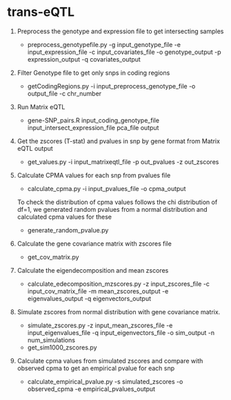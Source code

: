 # trans-eQTL

1. Preprocess the genotype and expression file to get intersecting samples
   - preprocess_genotypefile.py -g input_genotype_file -e input_expression_file -c input_covariates_file -o genotype_output -p expression_output -q covariates_output
2. Filter Genotype file to get only snps in coding regions
   - getCodingRegions.py -i input_preprocess_genotype_file -o output_file -c chr_number
3. Run Matrix eQTL
   - gene-SNP_pairs.R input_coding_genotype_file input_intersect_expression_file pca_file output
4. Get the zscores (T-stat) and pvalues in snp by gene format from Matrix eQTL output
   - get_values.py -i input_matrixeqtl_file -p out_pvalues -z out_zscores
5. Calculate CPMA values for each snp from pvalues file
   - calculate_cpma.py -i input_pvalues_file -o cpma_output
  
    To check the distribution of cpma values follows the chi distribution of df=1, we generated random pvalues from a normal distribution and calculated cpma values for these
   - generate_random_pvalue.py 
6. Calculate the gene covariance matrix with zscores file
   - get_cov_matrix.py 
7. Calculate the eigendecomposition and mean zscores
   - calculate_edecomposition_mzscores.py -z input_zscores_file -c input_cov_matrix_file -m mean_zscores_output -e eigenvalues_output -q eigenvectors_output
8. Simulate zscores from normal distribution with gene covariance matrix.
   - simulate_zscores.py -z input_mean_zscores_file -e input_eigenvalues_file -q input_eigenvectors_file -o sim_output -n num_simulations
   - get_sim1000_zscores.py 
9. Calculate cpma values from simulated zscores and compare with observed cpma to get an empirical pvalue for each snp
   - calculate_empirical_pvalue.py -s simulated_zscores -o observed_cpma -e empirical_pvalues_output

